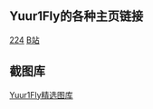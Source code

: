 ## Yuur1Fly的各种主页链接
[224](/steamuserimages-a.akamaihd.jpg)
[B站](https://space.bilibili.com/432095739)

## 截图库
[Yuur1Fly精选图库](photo.md)
